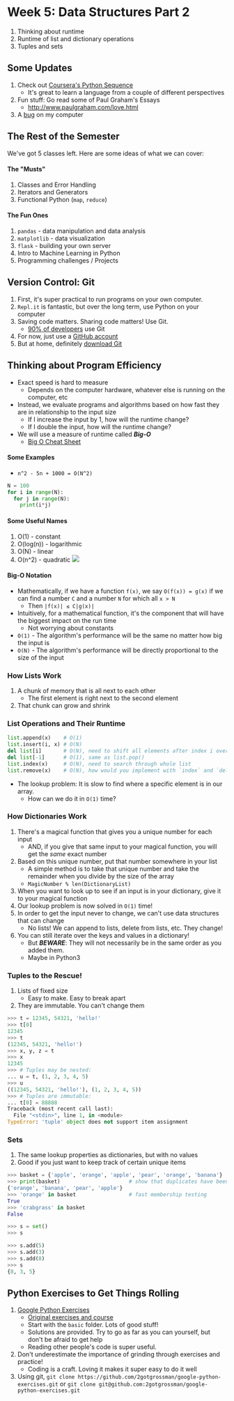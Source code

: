# Week 5: Data Structures Part 2
1. Thinking about runtime
1. Runtime of list and dictionary operations
1. Tuples and sets

## Some Updates
1. Check out [Coursera's Python Sequence](https://www.coursera.org/specializations/python)
    - It's great to learn a language from a couple of different perspectives
1. Fun stuff: Go read some of Paul Graham's Essays
    - http://www.paulgraham.com/love.html
1. A [bug](https://github.com/will8211/unimatrix) on my computer

## The Rest of the Semester
We've got 5 classes left. Here are some ideas of what we can cover:
#### The "Musts"
1. Classes and Error Handling
2. Iterators and Generators
3. Functional Python (`map`, `reduce`)

#### The Fun Ones
1. `pandas` - data manipulation and data analysis
2. `matplotlib` - data visualization
3. `flask` - building your own server
4. Intro to Machine Learning in Python
5. Programming challenges / Projects

## Version Control: Git
1. First, it's super practical to run programs on your own computer.
2. `Repl.it` is fantastic, but over the long term, use Python on your computer
3. Saving code matters. Sharing code matters! Use Git.
    - [90% of developers](https://insights.stackoverflow.com/survey/2018/#work-version-control) use Git
4. For now, just use a [GitHub account](github.com/)
5. But at home, definitely [download Git](https://git-scm.com/downloads)

## Thinking about Program Efficiency
- Exact speed is hard to measure
    - Depends on the computer hardware, whatever else is running on the computer, etc
- Instead, we evaluate programs and algorithms based on how fast they are in relationship to the input size
    - If I increase the input by 1, how will the runtime change?
    - If I double the input, how will the runtime change?
- We will use a measure of runtime called _**Big-O**_
    - [Big O Cheat Sheet](http://bigocheatsheet.com/)


#### Some Examples
- `n^2 - 5n + 1000 = O(N^2)`

```python
N = 100
for i in range(N):
  for j in range(N):
    print(i*j)
```

#### Some Useful Names
1. O(1) - constant
1. O(log(n)) - logarithmic
1. O(N) - linear 
1. O(n^2) - quadratic
![](https://cdn-images-1.medium.com/max/1500/1*_nsMVEEkIr1CH8aHjTNbzA.jpeg)

#### Big-O Notation
- Mathematically, if we have a function `f(x)`, we say `O(f(x)) = g(x)` if we can find a number `C` and a number `N` for which all `x > N`
    - Then `|f(x)| ≤ C|g(x)|`
- Intuitively, for a mathematical function, it's the component that will have the biggest impact on the run time
    - Not worrying about constants
- `O(1)` - The algorithm's performance will be the same no matter how big the input is
- `O(N)` -  The algorithm's performance will be directly proportional to the size of the input

### How Lists Work
1. A chunk of memory that is all next to each other
    - The first element is right next to the second element
1. That chunk can grow and shrink

### List Operations and Their Runtime
```python
list.append(x)    # O(1)
list.insert(i, x) # O(N)
del list[i]       # O(N), need to shift all elements after index i over
del list[-1]      # O(1), same as list.pop()
list.index(x)     # O(N), need to search through whole list
list.remove(x)    # O(N), how would you implement with `index` and `delete`
```
- The lookup problem: It is slow to find where a specific element is in our array.
    - How can we do it in `O(1)` time?

### How Dictionaries Work
1. There's a magical function that gives you a unique number for each input
    - AND, if you give that same input to your magical function, you will get the _same_ exact number
2. Based on this unique number, put that number somewhere in your list
    - A simple method is to take that unique number and take the remainder when you divide by the size of the array
    - `MagicNumber % len(DictionaryList)`
3. When you want to look up to see if an input is in your dictionary, give it to your magical function
4. Our lookup problem is now solved in `O(1)` time!
5. In order to get the input never to change, we can't use data structures that can change
    - No lists! We can append to lists, delete from lists, etc. They change!
6. You can still iterate over the keys and values in a dictionary!
    - But _**BEWARE**_: They will not necessarily be in the same order as you added them.
    - Maybe in Python3

### Tuples to the Rescue!
1. Lists of fixed size
    - Easy to make. Easy to break apart
2. They are immutable. You can't change them

```python
>>> t = 12345, 54321, 'hello!'
>>> t[0]
12345
>>> t
(12345, 54321, 'hello!')
>>> x, y, z = t
>>> x
12345
>>> # Tuples may be nested:
... u = t, (1, 2, 3, 4, 5)
>>> u
((12345, 54321, 'hello!'), (1, 2, 3, 4, 5))
>>> # Tuples are immutable:
... t[0] = 88888
Traceback (most recent call last):
  File "<stdin>", line 1, in <module>
TypeError: 'tuple' object does not support item assignment
```

### Sets
1. The same lookup properties as dictionaries, but with no values
2. Good if you just want to keep track of certain unique items

```python
>>> basket = {'apple', 'orange', 'apple', 'pear', 'orange', 'banana'}
>>> print(basket)                      # show that duplicates have been removed
{'orange', 'banana', 'pear', 'apple'}
>>> 'orange' in basket                 # fast membership testing
True
>>> 'crabgrass' in basket
False

>>> s = set()
>>> s

>>> s.add(5)
>>> s.add(3)
>>> s.add(8)
>>> s
{8, 3, 5}
```


## Python Exercises to Get Things Rolling
1. [Google Python Exercises](https://github.com/2gotgrossman/google-python-exercises)
    - [Original exercises and course](https://developers.google.com/edu/python/exercises/basic)
    - Start with the `basic` folder. Lots of good stuff!
    - Solutions are provided. Try to go as far as you can yourself, but don't be afraid to get help
    - Reading other people's code is super useful.
2. Don't underestimate the importance of grinding through exercises and practice!
    - Coding is a craft. Loving it makes it super easy to do it well
3. Using git, `git clone https://github.com/2gotgrossman/google-python-exercises.git` or `git clone git@github.com:2gotgrossman/google-python-exercises.git`
    

